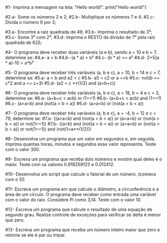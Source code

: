 #1- Imprima a mensagem na tela: “Hello world!”.
print("Hello world!")

#2.a- Some os números 2 e 2;
#2.b- Multiplique os números 7 e 4;
#2.c- Divida o número 9 por 3;

#3.a- Encontre a raiz quadrada de 49;
#3.b- Imprima o resultado de 3³;
#3.c- Some 3² com 2³;
#3.d- Imprima o RESTO da divisão de 7² pela raiz quadrada de 625;

#4- O programa deve receber duas variáveis (a e b), sendo a = 10 e b = 7, determine se:
#4.a- a > b 
#4.b- (a * a) > b² 
#4.c- (b * a) <= a² 
#4.d- 2+5(a * a)-10 > a*b²

#5- O programa deve receber três variáveis (a, b e c), a = 10, b = 14 e c = 7, determine se:
#5.a- a > b and a2 < c 
#5.b- a5 < c2 or a ==b 
#5.c- not(b >= c*2 and a <= c+3) 
#5.d- (a2 < c **(1/2) and (a>b+c))

#6- O programa deve receber três variáveis (a, b e c), a = 18, b = 4 e c = 3, determine se:
#6.a- (a+b+c < acb) or (1==1)
#6.b- (a+b+c < acb) and (1==1)
#6.c- (a>a<b) and (not(a > b < a))
#6.d- (a>a<b) or (not(a > b < a))

#7- O programa deve receber três variáveis (a, b e c), a = -4, b = 12 e c = 79, determine se:
#7.a- ((a>a<b) and (not(a > b < a)) or (a>a<b) or (not(a > b < a)) or not(1==1))
#7.b- ((a<b) and (not(a > b < a)) or (a>a<b) or (not(a > b < a)) or not(1==1)) and (not(1>a**(1/2)))

#8- Desenvolva um programa que um valor em segundos e, em seguida, imprima quantas horas, minutos e segundos esse valor representa. Teste com o valor 300.

#9- Escreva um programa que receba dois números e mostre qual deles é o maior. Teste com os valores 0.918259123 e 0.012412.

#10- Desenvolva um script que calcule o fatorial de um número. (comece com o 5!)

#11- Escreva um programa em que calcule o diâmetro, a circunferência e a área de um círculo. O programa deve receber como entrada uma variável com o valor do raio. Considere Pi como 3,14. Teste com o valor 10.

#12- Escreva um programa que calcule o resultado de uma equação de segundo grau. Realize controle de exceções para verificar se delta é menor que zero.

#13- Escreva um programa que receba um número inteiro maior que zero e retorne se ele é par ou ímpar.
